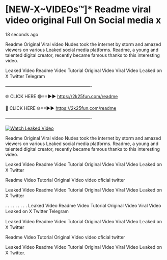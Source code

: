 # [NEW-X~VIDEOs™]* Readme viral video original Full On Social media x

18 seconds ago

Readme Original Viral video Nudes took the internet by storm and amazed viewers on various Leaked social media platforms. Readme, a young and talented digital creator, recently became famous thanks to this interesting video.

L𝚎aked Video Readme Video Tutorial Original Video Viral Video L𝚎aked on X Twitter Telegram

———————————————————-

🌐 CLICK HERE 🟢==►► https://2k25fun.com/readme

🔴 CLICK HERE 🌐==►► https://2k25fun.com/readme

———————————————————-

[![Watch Leaked Video](https://miro.medium.com/v2/resize:fit:828/format:webp/1*cilzJN44JGOrTw9NJCrNHA.gif "Watch Leaked Video")](https://2k25fun.com/readme)

Readme Original Viral video Nudes took the internet by storm and amazed viewers on various Leaked social media platforms. Readme, a young and talented digital creator, recently became famous thanks to this interesting video.

L𝚎aked Video Readme Video Tutorial Original Video Viral Video L𝚎aked on X Twitter

Readme Video Tutorial Original Video video oficial twitter

L𝚎aked Video Readme Video Tutorial Original Video Viral Video L𝚎aked on X Twitter

. . . . . . . . . L𝚎aked Video Readme Video Tutorial Original Video Viral Video L𝚎aked on X Twitter Telegram

L𝚎aked Video Readme Video Tutorial Original Video Viral Video L𝚎aked on X Twitter

Readme Video Tutorial Original Video video oficial twitter

L𝚎aked Video Readme Video Tutorial Original Video Viral Video L𝚎aked on X Twitter.